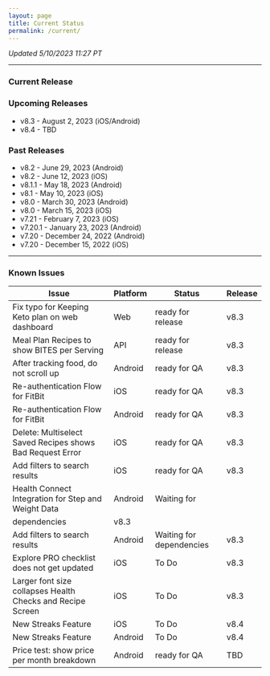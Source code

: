 ```yaml
---
layout: page
title: Current Status
permalink: /current/
---
```


_Updated 5/10/2023 11:27 PT_


***

### Current Release

### Upcoming Releases
- v8.3    - August 2, 2023 (iOS/Android)
- v8.4    - TBD
 
### Past Releases
- v8.2    - June 29, 2023 (Android)
- v8.2    - June 12, 2023 (iOS)
- v8.1.1  - May 18, 2023 (Android)
- v8.1    - May 10, 2023 (iOS)
- v8.0    - March 30, 2023 (Android)
- v8.0    - March 15, 2023 (iOS)
- v7.21   - February 7, 2023 (iOS)
- v7.20.1 - January 23, 2023 (Android)
- v7.20   - December 24, 2022 (Android)
- v7.20   - December 15, 2022 (iOS)


***

### Known Issues

|Issue                          |Platform   | Status    | Release           |
| ---                           | ---       | ---       | ---               |
|Fix typo for Keeping Keto plan on web dashboard |Web |ready for release| v8.3|
|Meal Plan Recipes to show BITES per Serving |API |ready for release| v8.3|
|After tracking food, do not scroll up |Android |ready for QA| v8.3|
|Re-authentication Flow for FitBit |iOS |ready for QA| v8.3|
|Re-authentication Flow for FitBit |Android |ready for QA| v8.3|
|Delete: Multiselect Saved Recipes shows Bad Request Error |iOS |ready for QA| v8.3|
|Add filters to search results |iOS |ready for QA| v8.3|
|Health Connect Integration for Step and Weight Data |Android |Waiting for
dependencies| v8.3|
|Add filters to search results |Android |Waiting for dependencies | v8.3|
|Explore PRO checklist does not get updated |iOS |To Do | v8.3|
|Larger font size collapses Health Checks and Recipe Screen |iOS |To Do | v8.3|
|New Streaks Feature |iOS |To Do | v8.4|
|New Streaks Feature |Android |To Do | v8.4|
|Price test: show price per month breakdown|Android |ready for QA| TBD|
